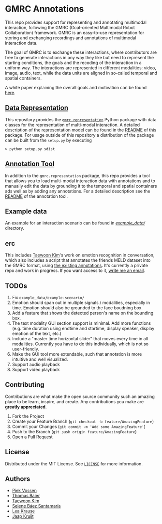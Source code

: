 # GMRC Annotations

This repo provides support for representing and annotating multimodal interaction, following the GMRC (Goal-oriented Multimodal Robot Collaboration) framework.
GMRC is an easy-to-use representation for storing and exchanging recordings and annotations of multimodal interaction data.

The goal of GMRC is to exchange these interactions, where contributors are free to generate interactions in any way they like but need to represent
the starting conditions, the goals and the recoding of the interaction in a uniform way. The interactions are represented in different modalities: 
video, image, audio, text, while the data units are aligned in so-called temporal and spatial containers. 

A white paper explaining the overall goals and motivation can be found [here](https://docs.google.com/document/d/1wJrdSAilPiCYvwBuoLEU5oWcOKk0lQw7GdWtirRwL20/edit?usp=sharing).

## [Data Representation](gmrc/representation/README.md)

This repository provides the [`gmrc.representation`](gmrc/representation/README.md) Python package with data classes for
the representation of multi-modal interaction. A detailed description of the representation model can be found in the
[README](gmrc/representation/README.md) of this package. For usage outside of this repository a distribution of the
package can be built from the `setup.py` by executing

    > python setup.py sdist

## [Annotation Tool](gmrc/annotation/README.md)

In addition to the `gmrc.representation` package, this repo provides a tool that allows you to load multi-modal interaction
data with annotations and to manually edit the data by grounding it to the 
temporal and spatial containers ads well as by adding any annotations. For a
detailed description see the [README](gmrc/annotation/README.md) of the annotation
tool.

## Example data

An example for an interaction scenario can be found in [*example_data/*](example_data) directory. 

## erc

This includes [Taewoon Kim](https://tae898.github.io/)'s work on emotion recognition in conversation, which also includes a script that annotates the friends MELD dataset into the GMRC format, using [the existing annotations](https://github.com/declare-lab/MELD/tree/master/data/MELD). It's currently a private repo and work in progress. If you want access to it, [write me an email](mailto:tae898@gmail.com).

## TODOs

1. Fix `example_data/example-scenario/`
1. Emotion should span out in multiple signals / modalities, especially in time. Emotion should also be grounded to the face boudning box.
1. Add a feature that shows the detected person's name on the bounding box. 
1. The text modality GUI section support is minimal. Add more functions (e.g. time duration using endtime and startime, display speaker, display emotion of the text, etc.)
1. Include a "master time horizontal slider" that moves every time in all modalities. Currently you have to do this individually, which is not so user-friendly. 
1. Make the GUI tool more extendable, such that annotation is more intuitive and well visualized.
1. Support audio playback
1. Support video playback

## Contributing

Contributions are what make the open source community such an amazing place to be learn, inspire, and create. Any contributions you make are **greatly appreciated**.

1. Fork the Project
2. Create your Feature Branch (`git checkout -b feature/AmazingFeature`)
3. Commit your Changes (`git commit -m 'Add some AmazingFeature'`)
4. Push to the Branch (`git push origin feature/AmazingFeature`)
5. Open a Pull Request

## License

Distributed under the MIT License. See [`LICENSE`](https://github.com/leolani/cltl-combot/blob/main/LICENCE) for more information.

## Authors
* [Piek Vossen](https://github.com/piekvossen)
* [Thomas Baier](https://github.com/numblr)
* [Taewoon Kim](https://tae898.github.io/)
* [Selene Báez Santamaría](https://selbaez.github.io/)
* [Lea Krause](https://github.com/orgs/cltl/people/lkra)
* [Jaap Kruijt]()
